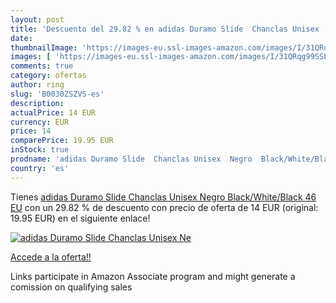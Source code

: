 ```yaml
---
layout: post
title: 'Descuento del 29.82 % en adidas Duramo Slide  Chanclas Unisex  Ne'
date: 
thumbnailImage: 'https://images-eu.ssl-images-amazon.com/images/I/31QRqg99SSL._SL200_.jpg'
images: [ 'https://images-eu.ssl-images-amazon.com/images/I/31QRqg99SSL._SL200_.jpg' ]
comments: true
category: ofertas
author: ring
slug: 'B0030ZSZVS-es'
description:
actualPrice: 14 EUR
currency: EUR
price: 14
comparePrice: 19.95 EUR
inStock: true
prodname: 'adidas Duramo Slide  Chanclas Unisex  Negro  Black/White/Black   46 EU'
country: 'es'
---
```


Tienes [adidas Duramo Slide  Chanclas Unisex  Negro  Black/White/Black   46 EU](https://www.amazon.es/dp/B0030ZSZVS/?tag=tolees-21) con un 29.82 % de descuento con precio de oferta de 14 EUR (original: 19.95 EUR) en el siguiente enlace!

[![adidas Duramo Slide  Chanclas Unisex  Ne](https://images-eu.ssl-images-amazon.com/images/I/31QRqg99SSL._SL200_.jpg)](https://www.amazon.es/dp/B0030ZSZVS/?tag=tolees-21)

[Accede a la oferta!!](https://www.amazon.es/dp/B0030ZSZVS/?tag=tolees-21)

Links participate in Amazon Associate program and might generate a comission on qualifying sales


